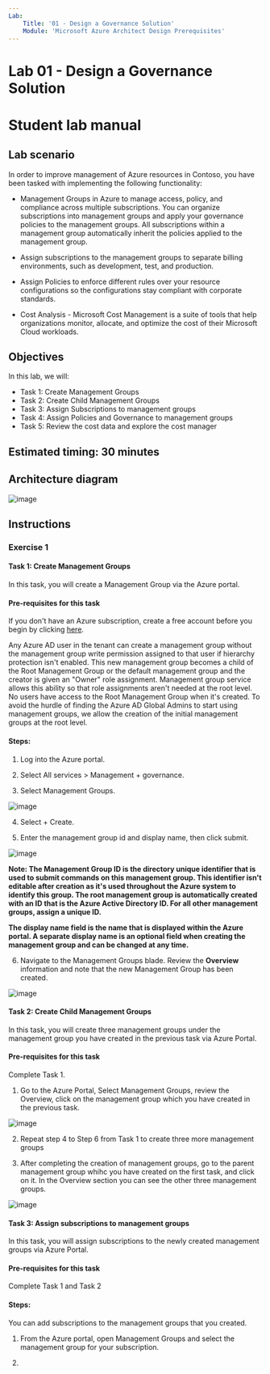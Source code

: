 ```yaml
---
Lab:
    Title: '01 - Design a Governance Solution'
    Module: 'Microsoft Azure Architect Design Prerequisites'
---
```


# Lab 01 - Design a Governance Solution
# Student lab manual
## Lab scenario

In order to improve management of Azure resources in Contoso, you have been tasked with implementing the following functionality:

- Management Groups in Azure to manage access, policy, and compliance across multiple subscriptions. You can organize subscriptions into management groups and apply your governance policies to the management groups. All subscriptions within a management group automatically inherit the policies applied to the management group.

- Assign subscriptions to the management groups to separate billing environments, such as development, test, and production.

- Assign Policies to enforce different rules over your resource configurations so the configurations stay compliant with corporate standards.
- Cost Analysis - Microsoft Cost Management is a suite of tools that help organizations monitor, allocate, and optimize the cost of their Microsoft Cloud workloads. 

## Objectives

In this lab, we will:

+ Task 1: Create Management Groups
+ Task 2: Create Child Management Groups
+ Task 3: Assign Subscriptions to management groups
+ Task 4: Assign Policies and Governance to management groups
+ Task 5: Review the cost data and explore the cost manager

## Estimated timing: 30 minutes
## Architecture diagram

![image](media/manarch.png)

## Instructions

### Exercise 1

#### Task 1: Create Management Groups

In this task, you will create a Management Group via the Azure portal.

#### Pre-requisites for this task
If you don't have an Azure subscription, create a free account before you begin by clicking [here](https://azure.microsoft.com/en-us/free/).

Any Azure AD user in the tenant can create a management group without the management group write permission assigned to that user if hierarchy protection isn't enabled. This new management group becomes a child of the Root Management Group or the default management group and the creator is given an "Owner" role assignment. Management group service allows this ability so that role assignments aren't needed at the root level. No users have access to the Root Management Group when it's created. To avoid the hurdle of finding the Azure AD Global Admins to start using management groups, we allow the creation of the initial management groups at the root level.

#### Steps:

1. Log into the Azure portal.

2. Select All services > Management + governance.

3. Select Management Groups.

![image](media/magr.png)

4. Select + Create.

5. Enter the management group id and display name, then click submit.

![image](media/magr1a.png)

**Note: The Management Group ID is the directory unique identifier that is used to submit commands on this management group. This identifier isn't editable after creation as it's used throughout the Azure system to identify this group. The root management group is automatically created with an ID that is the Azure Active Directory ID. For all other management groups, assign a unique ID.**

**The display name field is the name that is displayed within the Azure portal. A separate display name is an optional field when creating the management group and can be changed at any time.**

6. Navigate to the Management Groups blade. Review the **Overview** information and note that the new Management Group has been created. 

![image](media/magr2.png)

#### Task 2: Create Child Management Groups

In this task, you will create three management groups under the management group you have created in the previous task via Azure Portal.

#### Pre-requisites for this task

Complete Task 1.

1. Go to the Azure Portal, Select Management Groups, review the Overview, click on the management group which you have created in the previous task.

![image](media/magr2.png)

2. Repeat step 4 to Step 6 from Task 1 to create three more management groups

3. After completing the creation of management groups, go to the parent management group whihc you have created on the first task, and click on it. In the Overview section you can see the other three management groups.

![image](media/magr3.png)

#### Task 3: Assign subscriptions to management groups

In this task, you will assign subscriptions to the newly created management groups via Azure Portal.

#### Pre-requisites for this task

Complete Task 1 and Task 2

#### Steps:

You can add subscriptions to the management groups that you created.

1. From the Azure portal, open Management Groups and select the management group for your subscription.

2. 

